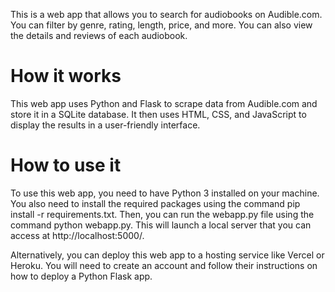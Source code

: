 
This is a web app that allows you to search for audiobooks on Audible.com. You can filter by genre, rating, length, price, and more. You can also view the details and reviews of each audiobook.


# How it works
This web app uses Python and Flask to scrape data from Audible.com and store it in a SQLite database. It then uses HTML, CSS, and JavaScript to display the results in a user-friendly interface.

# How to use it
To use this web app, you need to have Python 3 installed on your machine. You also need to install the required packages using the command pip install -r requirements.txt. Then, you can run the webapp.py file using the command python webapp.py. This will launch a local server that you can access at http://localhost:5000/.

Alternatively, you can deploy this web app to a hosting service like Vercel or Heroku. You will need to create an account and follow their instructions on how to deploy a Python Flask app.
